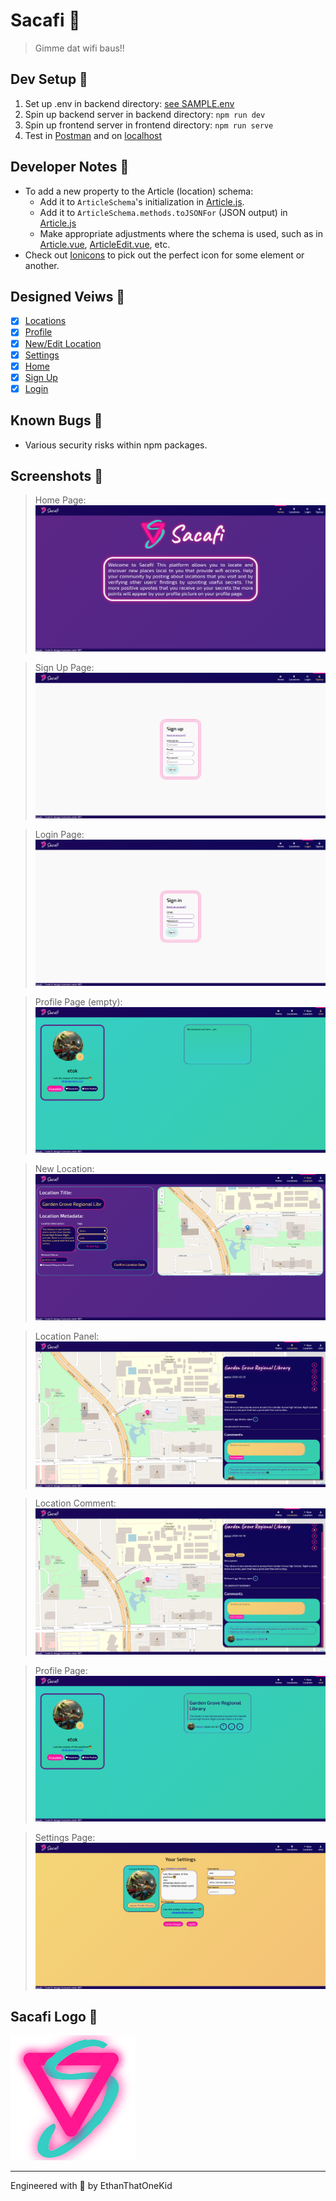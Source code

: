 # Sacafi 🥡
> Gimme dat wifi baus!!

## Dev Setup 🥾
1. Set up .env in backend directory: [see SAMPLE.env](backend/SAMPLE.env)
1. Spin up backend server in backend directory: `npm run dev`
1. Spin up frontend server in frontend directory: `npm run serve`
1. Test in [Postman](https://github.com/gothinkster/realworld/blob/master/api/Conduit.postman_collection.json) and on [localhost](http://localhost:8080)

## Developer Notes 📝
* To add a new property to the Article (location) schema:
    * Add it to `ArticleSchema`'s initialization in [Article.js](backend\models\Article.js).
    * Add it to `ArticleSchema.methods.toJSONFor` (JSON output) in [Article.js](backend\models\Article.js)
    * Make appropriate adjustments where the schema is used, such as in [Article.vue](frontend\src\views\Article.vue), [ArticleEdit.vue](frontend\src\views\ArticleEdit.vue), etc.
* Check out [Ionicons](https://ionicons.com/) to pick out the perfect icon for some element or another.

## Designed Veiws 💅
* [x] [Locations](frontend/src/views/Locations.vue)
* [x] [Profile](frontend/src/views/Profile.vue)
* [x] [New/Edit Location](frontend/src/views/ArticleEdit.vue)
* [x] [Settings](frontend/src/views/Settings.vue)
* [x] [Home](frontend/src/views/Home.vue)
* [x] [Sign Up](frontend/src/views/Register.vue)
* [x] [Login](frontend/src/views/Login.vue)

## Known Bugs 🐛
* Various security risks within npm packages.

## Screenshots 📸
> Home Page: ![Home Page](screenshots/home.png)

> Sign Up Page: ![Sign Up Page](screenshots/signup.png)

> Login Page: ![Login Page](screenshots/login.png)

> Profile Page (empty): ![Profile Page (empty)](screenshots/profile-empty.png)

> New Location: ![New Location](screenshots/new-location.png)

> Location Panel: ![Location Panel](screenshots/location-panel.png)

> Location Comment: ![Location Comment](screenshots/location-comment.png)

> Profile Page: ![Profile Page](screenshots/profile.png)

> Settings Page: ![Settings Page](screenshots/settings.png)

## Sacafi Logo 🎉
![Sacafi Logo](frontend/public/logo.svg)

---

Engineered with 💖 by EthanThatOneKid